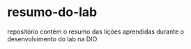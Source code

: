 # resumo-do-lab
repositório contém o resumo das lições aprendidas durante o desenvolvimento do lab na DIO
